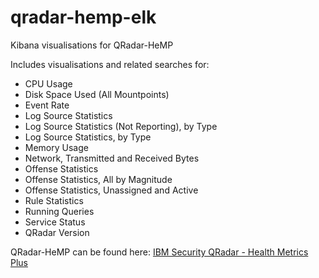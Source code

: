 # qradar-hemp-elk
Kibana visualisations for QRadar-HeMP

Includes visualisations and related searches for:
* CPU Usage
* Disk Space Used (All Mountpoints)
* Event Rate
* Log Source Statistics
* Log Source Statistics (Not Reporting), by Type
* Log Source Statistics, by Type
* Memory Usage
* Network, Transmitted and Received Bytes
* Offense Statistics
* Offense Statistics, All by Magnitude
* Offense Statistics, Unassigned and Active
* Rule Statistics
* Running Queries
* Service Status
* QRadar Version
 
 QRadar-HeMP can be found here: [IBM Security QRadar - Health Metrics Plus](https://github.com/hkromer/qradar-hemp)
